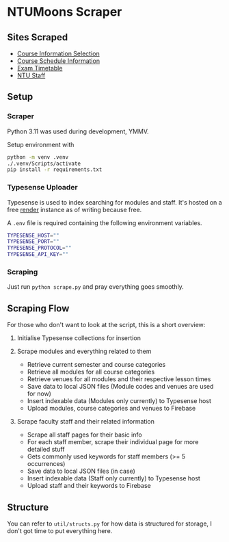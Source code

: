 # NTUMoons Scraper

## Sites Scraped

- [Course Information Selection](https://wis.ntu.edu.sg/webexe/owa/aus_subj_cont.main)
- [Course Schedule Information](https://wish.wis.ntu.edu.sg/webexe/owa/aus_schedule.main)
- [Exam Timetable](https://wis.ntu.edu.sg/webexe/owa/exam_timetable_und.main)
- [NTU Staff](https://www.ntu.edu.sg/research/faculty-directory)

## Setup

### Scraper
Python 3.11 was used during development, YMMV.

Setup environment with

```bash
python -m venv .venv
./.venv/Scripts/activate
pip install -r requirements.txt
```

### Typesense Uploader
Typesense is used to index searching for modules and staff. It's hosted on a free [render](https://github.com/hmbrg/typesense-on-render) instance as of writing because free.

A `.env` file is required containing the following environment variables.

```bash
TYPESENSE_HOST=""
TYPESENSE_PORT=""
TYPESENSE_PROTOCOL=""
TYPESENSE_API_KEY=""
```

### Scraping

Just run `python scrape.py` and pray everything goes smoothly.

## Scraping Flow

For those who don't want to look at the script, this is a short overview:

1. Initialise Typesense collections for insertion

2. Scrape modules and everything related to them
    - Retrieve current semester and course categories
    - Retrieve all modules for all course categories
    - Retrieve venues for all modules and their respective lesson times
    - Save data to local JSON files (Module codes and venues are used for now)
    - Insert indexable data (Modules only currently) to Typesense host
    - Upload modules, course categories and venues to Firebase

3. Scrape faculty staff and their related information
    - Scrape all staff pages for their basic info
    - For each staff member, scrape their individual page for more detailed stuff
    - Gets commonly used keywords for staff members (>= 5 occurrences)
    - Save data to local JSON files (in case)
    - Insert indexable data (Staff only currently) to Typesense host
    - Upload staff and their keywords to Firebase

## Structure

You can refer to `util/structs.py` for how data is structured for storage, I don't got time to put everything here.